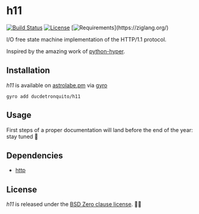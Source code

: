 # h11

[![Build Status](https://api.travis-ci.org/ducdetronquito/h11.svg?branch=master)](https://travis-ci.org/ducdetronquito/h11) [![License](https://img.shields.io/badge/License-BSD%200--Clause-ff69b4.svg)](https://github.com/ducdetronquito/h11#license) [![Requirements](https://img.shields.io/badge/zig-master_(19.08.2021)-orange)](https://ziglang.org/)

I/O free state machine implementation of the HTTP/1.1 protocol.

Inspired by the amazing work of [python-hyper](https://github.com/python-hyper/h11).

## Installation

*h11* is available on [astrolabe.pm](https://astrolabe.pm/) via [gyro](https://github.com/mattnite/gyro)

```
gyro add ducdetronquito/h11
```

## Usage

First steps of a proper documentation will land before the end of the year: stay tuned 🎵

## Dependencies

- [http](https://github.com/ducdetronquito/http)

## License

*h11* is released under the [BSD Zero clause license](https://choosealicense.com/licenses/0bsd/). 🎉🍻
